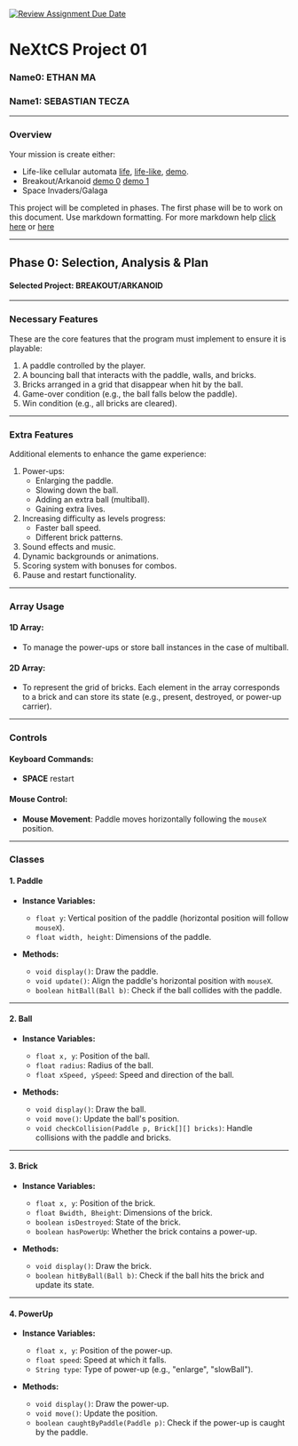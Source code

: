 [![Review Assignment Due Date](https://classroom.github.com/assets/deadline-readme-button-22041afd0340ce965d47ae6ef1cefeee28c7c493a6346c4f15d667ab976d596c.svg)](https://classroom.github.com/a/2bl0h1Mb)
# NeXtCS Project 01
### Name0: ETHAN MA
### Name1: SEBASTIAN TECZA
---

### Overview
Your mission is create either:
- Life-like cellular automata [life](https://en.wikipedia.org/wiki/Conway%27s_Game_of_Life), [life-like](https://en.wikipedia.org/wiki/Life-like_cellular_automaton), [demo](https://www.netlogoweb.org/launch#https://www.netlogoweb.org/assets/modelslib/Sample%20Models/Computer%20Science/Cellular%20Automata/Life.nlogo).
- Breakout/Arkanoid [demo 0](https://elgoog.im/breakout/)  [demo 1](https://www.crazygames.com/game/atari-breakout)
- Space Invaders/Galaga

This project will be completed in phases. The first phase will be to work on this document. Use markdown formatting. For more markdown help [click here](https://github.com/adam-p/markdown-here/wiki/Markdown-Cheatsheet) or [here](https://docs.github.com/en/get-started/writing-on-github/getting-started-with-writing-and-formatting-on-github/basic-writing-and-formatting-syntax)


---

## Phase 0: Selection, Analysis & Plan

#### Selected Project: BREAKOUT/ARKANOID

---

### Necessary Features
These are the core features that the program must implement to ensure it is playable:
1. A paddle controlled by the player.
2. A bouncing ball that interacts with the paddle, walls, and bricks.
3. Bricks arranged in a grid that disappear when hit by the ball.
4. Game-over condition (e.g., the ball falls below the paddle).
5. Win condition (e.g., all bricks are cleared).

---

### Extra Features
Additional elements to enhance the game experience:
1. Power-ups:
   - Enlarging the paddle.
   - Slowing down the ball.
   - Adding an extra ball (multiball).
   - Gaining extra lives.
2. Increasing difficulty as levels progress:
   - Faster ball speed.
   - Different brick patterns.
3. Sound effects and music.
4. Dynamic backgrounds or animations.
5. Scoring system with bonuses for combos.
6. Pause and restart functionality.

---

### Array Usage

#### 1D Array:
- To manage the power-ups or store ball instances in the case of multiball.

#### 2D Array:
- To represent the grid of bricks. Each element in the array corresponds to a brick and can store its state (e.g., present, destroyed, or power-up carrier).

---

### Controls

#### Keyboard Commands:
- **SPACE** restart

#### Mouse Control:
- **Mouse Movement**: Paddle moves horizontally following the `mouseX` position.

---

### Classes

#### 1. **Paddle**
   - **Instance Variables:**
     - `float y`: Vertical position of the paddle (horizontal position will follow `mouseX`).
     - `float width, height`: Dimensions of the paddle.

   - **Methods:**
     - `void display()`: Draw the paddle.
     - `void update()`: Align the paddle's horizontal position with `mouseX`.
     - `boolean hitBall(Ball b)`: Check if the ball collides with the paddle.

---

#### 2. **Ball**
   - **Instance Variables:**
     - `float x, y`: Position of the ball.
     - `float radius`: Radius of the ball.
     - `float xSpeed, ySpeed`: Speed and direction of the ball.

   - **Methods:**
     - `void display()`: Draw the ball.
     - `void move()`: Update the ball's position.
     - `void checkCollision(Paddle p, Brick[][] bricks)`: Handle collisions with the paddle and bricks.

---

#### 3. **Brick**
   - **Instance Variables:**
     - `float x, y`: Position of the brick.
     - `float Bwidth, Bheight`: Dimensions of the brick.
     - `boolean isDestroyed`: State of the brick.
     - `boolean hasPowerUp`: Whether the brick contains a power-up.

   - **Methods:**
     - `void display()`: Draw the brick.
     - `boolean hitByBall(Ball b)`: Check if the ball hits the brick and update its state.

---

#### 4. **PowerUp**
   - **Instance Variables:**
     - `float x, y`: Position of the power-up.
     - `float speed`: Speed at which it falls.
     - `String type`: Type of power-up (e.g., "enlarge", "slowBall").

   - **Methods:**
     - `void display()`: Draw the power-up.
     - `void move()`: Update the position.
     - `boolean caughtByPaddle(Paddle p)`: Check if the power-up is caught by the paddle.
